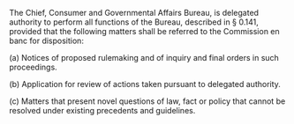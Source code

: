 The Chief, Consumer and Governmental Affairs Bureau, is delegated authority to perform all functions of the Bureau, described in § 0.141, provided that the following matters shall be referred to the Commission en banc for disposition:

(a) Notices of proposed rulemaking and of inquiry and final orders in such proceedings.

(b) Application for review of actions taken pursuant to delegated authority.

(c) Matters that present novel questions of law, fact or policy that cannot be resolved under existing precedents and guidelines.

